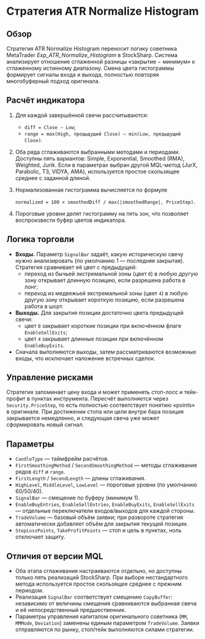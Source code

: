 # Стратегия ATR Normalize Histogram

## Обзор
Стратегия ATR Normalize Histogram переносит логику советника MetaTrader *Exp_ATR_Normalize_Histogram* в StockSharp. Система анализирует отношение сглаженной разницы «закрытие − минимум» к сглаженному истинному диапазону. Смена цвета гистограммы формирует сигналы входа и выхода, полностью повторяя многобуферный подход оригинала.

## Расчёт индикатора
1. Для каждой завершённой свечи рассчитываются:
   - `diff = Close − Low`;
   - `range = max(High, предыдущий Close) − min(Low, предыдущий Close)`.
2. Оба ряда сглаживаются выбранными методами и периодами. Доступны пять вариантов: Simple, Exponential, Smoothed (RMA), Weighted, Jurik. Если в параметрах выбран другой MQL-метод (JurX, Parabolic, T3, VIDYA, AMA), используется простое скользящее среднее с заданной длиной.
3. Нормализованная гистограмма вычисляется по формуле

   `normalized = 100 × smoothedDiff / max(|smoothedRange|, PriceStep)`.
4. Пороговые уровни делят гистограмму на пять зон, что позволяет воспроизвести буфер цветов индикатора.

## Логика торговли
- **Входы.** Параметр `SignalBar` задаёт, какую историческую свечу нужно анализировать (по умолчанию 1 — последняя закрытая). Стратегия сравнивает её цвет с предыдущей:
  - переход из бычьей экстремальной зоны (цвет `0`) в любую другую зону открывает длинную позицию, если разрешена работа в лонг;
  - переход из медвежьей экстремальной зоны (цвет `4`) в любую другую зону открывает короткую позицию, если разрешена работа в шорт.
- **Выходы.** Для закрытия позиции достаточно цвета предыдущей свечи:
  - цвет `0` закрывает короткие позиции при включённом флаге `EnableSellExits`;
  - цвет `4` закрывает длинные позиции при включённом `EnableBuyExits`.
- Сначала выполняются выходы, затем рассматриваются возможные входы, что исключает наложение встречных сделок.

## Управление рисками
Стратегия запоминает цену входа и может применять стоп-лосс и тейк-профит в пунктах инструмента. Пересчёт выполняется через `Security.PriceStep`, то есть полностью соответствует понятию «points» в оригинале. При достижении стопа или цели внутри бара позиция закрывается немедленно, и следующая свеча уже может сформировать новый сигнал.

## Параметры
- `CandleType` — таймфрейм расчётов.
- `FirstSmoothingMethod` / `SecondSmoothingMethod` — методы сглаживания рядов `diff` и `range`.
- `FirstLength` / `SecondLength` — длины сглаживания.
- `HighLevel`, `MiddleLevel`, `LowLevel` — пороговые уровни (по умолчанию 60/50/40).
- `SignalBar` — смещение по буферу (минимум 1).
- `EnableBuyEntries`, `EnableSellEntries`, `EnableBuyExits`, `EnableSellExits` — отдельные переключатели входов/выходов для каждой стороны.
- `TradeVolume` — базовый объём заявки; при развороте стратегия автоматически добавляет объём для закрытия текущей позиции.
- `StopLossPoints`, `TakeProfitPoints` — стоп и цель в пунктах, ноль отключает защиту.

## Отличия от версии MQL
- Оба этапа сглаживания настраиваются отдельно, но доступны только пять реализаций StockSharp. При выборе нестандартного метода используется простое скользящее среднее с прежним периодом.
- Реализация `SignalBar` соответствует смещению `CopyBuffer`: независимо от величины смещения сравниваются выбранная свеча и её непосредственный предшественник.
- Параметры управления капиталом оригинального советника (`MM`, `MMMode`, `Deviation`) заменены единым параметром `TradeVolume`. Заявки отправляются по рынку, стоп/тейк выполняются силами стратегии.
